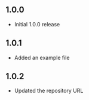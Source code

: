 ## 1.0.0

* Initial 1.0.0 release

## 1.0.1

* Added an example file

## 1.0.2

* Updated the repository URL